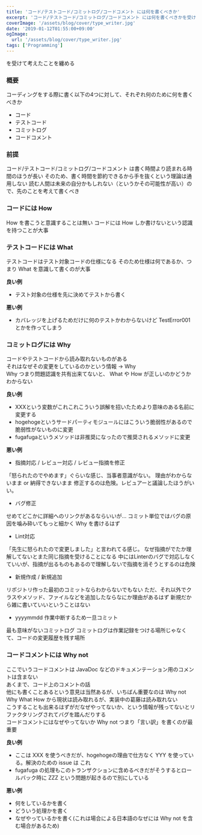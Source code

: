 ```yaml
---
title: 'コード/テストコード/コミットログ/コードコメント には何を書くべきか'
excerpt: 'コード/テストコード/コミットログ/コードコメント には何を書くべきかを受けて考えたことを纏める'
coverImage: '/assets/blog/cover/type_writer.jpg'
date: '2019-01-12T01:55:00+09:00'
ogImage:
  url: '/assets/blog/cover/type_writer.jpg'
tags: ['Programming']
---
```


を受けて考えたことを纏める

### 概要

コーディングをする際に書く以下の4つに対して、それぞれ何のために何を書くべきか

*   コード
*   テストコード
*   コミットログ
*   コードコメント

### 前提

コード/テストコード/コミットログ/コードコメント は書く時間より読まれる時間のほうが長い そのため、書く時間を節約できるから手を抜くという理論は通用しない 読む人間は未来の自分かもしれない（というかその可能性が高い）ので、先のことを考えて書くべき

### コードには How

How を書こうと意識することは無い コードには How しか書けないという認識を持つことが大事

### テストコードには What

テストコードはテスト対象コードの仕様になる そのため仕様は何であるか、つまり What を意識して書くのが大事

**良い例**

*   テスト対象の仕様を先に決めてテストから書く

**悪い例**

*   カバレッジを上げるためだけに何のテストかわからないけど TestError001 とかを作ってしまう

### コミットログには Why

コードやテストコードから読み取れないものがある  
それはなぜその変更をしているのかという情報 -> Why  
Why つまり問題認識を共有出来てないと、 What や How が正しいのかどうかわからない

**良い例**

*   XXXという変数がこれこれこういう誤解を招いたためより意味のある名前に変更する
*   hogehogeというサードパーティモジュールにはこういう脆弱性があるので脆弱性がないものに変更
*   fugafugaというメソッドは非推奨になったので推奨されるメソッドに変更

**悪い例**

*   指摘対応 / レビュー対応 / レビュー指摘を修正

「怒られたのでやめます」ぐらいな感じ、当事者意識がない。 理由がわからないまま or 納得できないまま 修正するのは危険。レビュアーと議論したほうがいい。

*   バグ修正

せめてどこかに詳細へのリンクがあるならいいが… コミット単位ではバグの原因を噛み砕いてもっと細かく Why を書けるはず

*   Lint対応

「先生に怒られたので変更しました」と言われてる感じ。 なぜ指摘がでたか理解してないとまた同じ指摘を受けることになる 中にはLinterのバグで対応しなくていいが、指摘が出るものもあるので理解しないで指摘を消そうとするのは危険

*   新規作成 / 新規追加

リポジトリ作った最初のコミットならわからないでもない ただ、それ以外でクラスやメソッド、ファイルなどを追加したならなにか理由があるはず 新規だから雑に書いていいということはない

*   yyyymmdd 作業中断するため一旦コミット

最も意味がないコミットログ コミットログは作業記録をつける場所じゃなくて、コードの変更履歴を残す場所

### コードコメントには Why not

ここでいうコードコメントは JavaDoc などのドキュメンテーション用のコメントは含まない  
あくまで、コード上のコメントの話  
他にも書くことあるという意見は当然あるが、いちばん重要なのは Why not  
Why What How から現状は読み取れるが、実装中の葛藤は読み取れない  
こうすることも出来るはずがだなぜやってないか、という情報が残ってないとリファクタリングされてバグを踏んだりする  
コードコメントにはなぜやってないか Why not つまり「言い訳」を書くのが最重要

**良い例**

*   ここは XXX を使うべきだが、hogehogeの理由で仕方なく YYY を使っている。解決のための issue は これ
*   fugafuga の処理もこのトランザクションに含めるべきだがそうするとロールバック時に ZZZ という問題が起きるので別にしている

**悪い例**

*   何をしているかを書く
*   どういう処理かを書く
*   なぜやっているかを書く(これは場合による日本語のなぜには Why not を含む場合があるため)